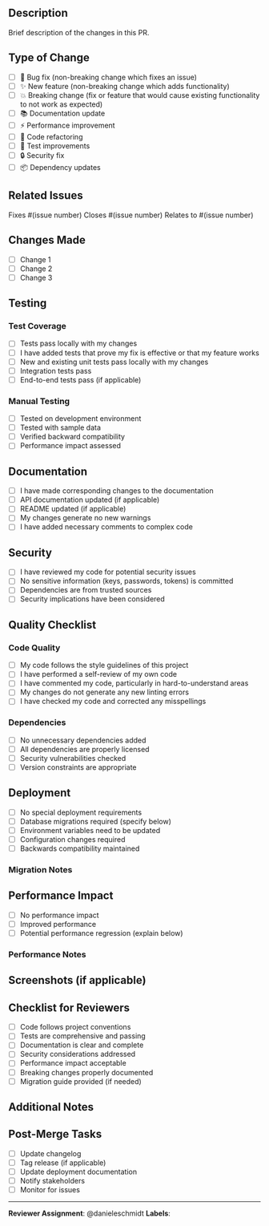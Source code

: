 ## Description

Brief description of the changes in this PR.

## Type of Change

- [ ] 🐛 Bug fix (non-breaking change which fixes an issue)
- [ ] ✨ New feature (non-breaking change which adds functionality)
- [ ] 💥 Breaking change (fix or feature that would cause existing functionality to not work as expected)
- [ ] 📚 Documentation update
- [ ] ⚡ Performance improvement
- [ ] 🔧 Code refactoring
- [ ] 🧪 Test improvements
- [ ] 🔒 Security fix
- [ ] 📦 Dependency updates

## Related Issues

Fixes #(issue number)
Closes #(issue number)
Relates to #(issue number)

## Changes Made

- [ ] Change 1
- [ ] Change 2
- [ ] Change 3

## Testing

### Test Coverage
- [ ] Tests pass locally with my changes
- [ ] I have added tests that prove my fix is effective or that my feature works
- [ ] New and existing unit tests pass locally with my changes
- [ ] Integration tests pass
- [ ] End-to-end tests pass (if applicable)

### Manual Testing
- [ ] Tested on development environment
- [ ] Tested with sample data
- [ ] Verified backward compatibility
- [ ] Performance impact assessed

## Documentation

- [ ] I have made corresponding changes to the documentation
- [ ] API documentation updated (if applicable)
- [ ] README updated (if applicable)
- [ ] My changes generate no new warnings
- [ ] I have added necessary comments to complex code

## Security

- [ ] I have reviewed my code for potential security issues
- [ ] No sensitive information (keys, passwords, tokens) is committed
- [ ] Dependencies are from trusted sources
- [ ] Security implications have been considered

## Quality Checklist

### Code Quality
- [ ] My code follows the style guidelines of this project
- [ ] I have performed a self-review of my own code
- [ ] I have commented my code, particularly in hard-to-understand areas
- [ ] My changes do not generate any new linting errors
- [ ] I have checked my code and corrected any misspellings

### Dependencies
- [ ] No unnecessary dependencies added
- [ ] All dependencies are properly licensed
- [ ] Security vulnerabilities checked
- [ ] Version constraints are appropriate

## Deployment

- [ ] No special deployment requirements
- [ ] Database migrations required (specify below)
- [ ] Environment variables need to be updated
- [ ] Configuration changes required
- [ ] Backwards compatibility maintained

### Migration Notes
<!-- If database migrations or configuration changes are needed, describe them here -->

## Performance Impact

- [ ] No performance impact
- [ ] Improved performance
- [ ] Potential performance regression (explain below)

### Performance Notes
<!-- Describe any performance implications -->

## Screenshots (if applicable)

<!-- Add screenshots to help explain your changes -->

## Checklist for Reviewers

- [ ] Code follows project conventions
- [ ] Tests are comprehensive and passing
- [ ] Documentation is clear and complete
- [ ] Security considerations addressed
- [ ] Performance impact acceptable
- [ ] Breaking changes properly documented
- [ ] Migration guide provided (if needed)

## Additional Notes

<!-- Any additional information that reviewers should know -->

## Post-Merge Tasks

- [ ] Update changelog
- [ ] Tag release (if applicable)
- [ ] Update deployment documentation
- [ ] Notify stakeholders
- [ ] Monitor for issues

---

**Reviewer Assignment**: @danieleschmidt
**Labels**: <!-- Add appropriate labels -->